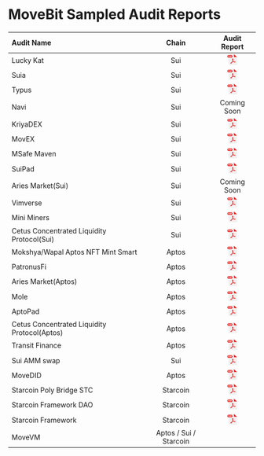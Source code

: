 # MoveBit Sampled Audit Reports

| Audit Name                        |   Chain   |                                  Audit Report                                   |
| :----------------------------- | :---------: | :-----------------------------------------------------------------------: |
| Lucky Kat        |     Sui     |     <a href="./reports/LuckyKat-Koban-Smart-Contract-Audit-Report.pdf"><img width="20" src="./pdf.png" /></a>          |
| Suia        |     Sui     |     <a href="./reports/Suia-Smart-Contract-Audit-Report.pdf"><img width="20" src="./pdf.png" /></a>          |
| Typus         |     Sui     |     <a href="./reports/Typus-Finance-Smart-Contract-Audit-Report.pdf"><img width="20" src="./pdf.png" /></a>          |
| Navi        |     Sui     |     Coming Soon
| KriyaDEX        |     Sui     |     <a href="./reports/KriyaDEX-Smart-Contract-Audit-Report.pdf"><img width="20" src="./pdf.png" /></a>          |
| MovEX        |     Sui     |     <a href="./reports/MovEx-Smart-Contract-Audit-Report.pdf"><img width="20" src="./pdf.png" /></a>          |
| MSafe Maven        |     Sui     |     <a href="./reports/Maven-Smart-Contract-Audit-Report.pdf"><img width="20" src="./pdf.png" /></a>          |
| SuiPad        |     Sui     |     <a href="./reports/SuiPad-Smart-Contract-Audit-Report.pdf"><img width="20" src="./pdf.png" /></a>          |
| Aries Market(Sui)        |     Sui     |     Coming Soon
| Vimverse        |     Sui     |     <a href="./reports/Vimverse-Smart-Contract-Audit-Report.pdf"><img width="20" src="./pdf.png" /></a>          |
| Mini Miners        |     Sui     |     <a href="./reports/Mini-Miners-Contract-Audit.pdf"><img width="20" src="./pdf.png" /></a>          |
| Cetus Concentrated Liquidity Protocol(Sui)        |     Sui     |     <a href="./reports/Cetus-Concentrated-Liquidity-Protocol-Sui-Contract-Audit-Report.pdf"><img width="20" src="./pdf.png" /></a>
| Mokshya/Wapal Aptos NFT Mint Smart        |     Aptos     |     <a href="./reports/Mokshya-Wapal-Aptos-NFT-Mint-Smart-Contract-Audit.pdf"><img width="20" src="./pdf.png" /></a>          |
| PatronusFi        |     Aptos     |     <a href="./reports/PatronusFi-Contract-Audit-Report.pdf"><img width="20" src="./pdf.png" /></a>          |
| Aries Market(Aptos)        |     Aptos     |     <a href="./reports/Aries-Market-Contracts-Audit-Report.pdf"><img width="20" src="./pdf.png" /></a>          |
| Mole        |     Aptos     |     <a href="./reports/Mole-Aptos-Audit-Report.pdf"><img width="20" src="./pdf.png" /></a>          |
| AptoPad        |     Aptos     |     <a href="./reports/AptoPad-Aptos-Contracts-Audit-Report.pdf"><img width="20" src="./pdf.png" /></a>          |
| Cetus Concentrated Liquidity Protocol(Aptos)        |     Aptos     |     <a href="./reports/Cetus-Concentrated-Liquidity-Protocol-Aptos-Audit-Report.pdf"><img width="20" src="./pdf.png" /></a>          |
| Transit Finance        |     Aptos     |     <a href="./reports/Transit-Finance-Audit-Report.pdf"><img width="20" src="./pdf.png" /></a>          |
| Sui AMM swap        |     Sui     |     <a href="./reports/Sui-AMM-swap-Contracts-Audit-Report.pdf"><img width="20" src="./pdf.png" /></a>          |
| MoveDID        |     Aptos     |     <a href="./reports/MoveDID-Aptos-Contracts-Audit-Report.pdf"><img width="20" src="./pdf.png" /></a>          |
| Starcoin Poly Bridge STC        |     Starcoin     |     <a href="./reports/Starcoin-Poly-Bridge-STC-Contracts-Audit-Report.pdf"><img width="20" src="./pdf.png" /></a>          |
| Starcoin Framework DAO        |     Starcoin     |     <a href="./reports/Starcoin-Framework-DAO-Audit-Report.pdf"><img width="20" src="./pdf.png" /></a>          |
| Starcoin Framework        |     Starcoin     |     <a href="./reports/Starcoin-Framework-Audit-Report.pdf"><img width="20" src="./pdf.png" /></a>          |
| MoveVM        |     Aptos / Sui / Starcoin     |             |

